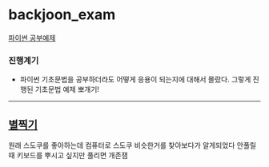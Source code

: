﻿# backjoon_exam
 
[파이썬 공부예제](https://www.acmicpc.net/step)

 ### 진행계기
 - 파이썬 기초문법을 공부하더라도 어떻게 응용이 되는지에 대해서 몰랐다.
 그렇게 진행된 기초문법 예제 뽀개기!

-------------------------------------------------------

[별찍기](https://www.acmicpc.net/problemset?search=%EB%B3%84+%EC%B0%8D%EA%B8%B0)
-------------------------------------------------------
원래 스도쿠를 좋아하는데 컴퓨터로 스도쿠 비슷한거를 찾아보다가 알게되었다
안풀릴때 키보드를 뿌시고 싶지만 풀리면 개존잼 
